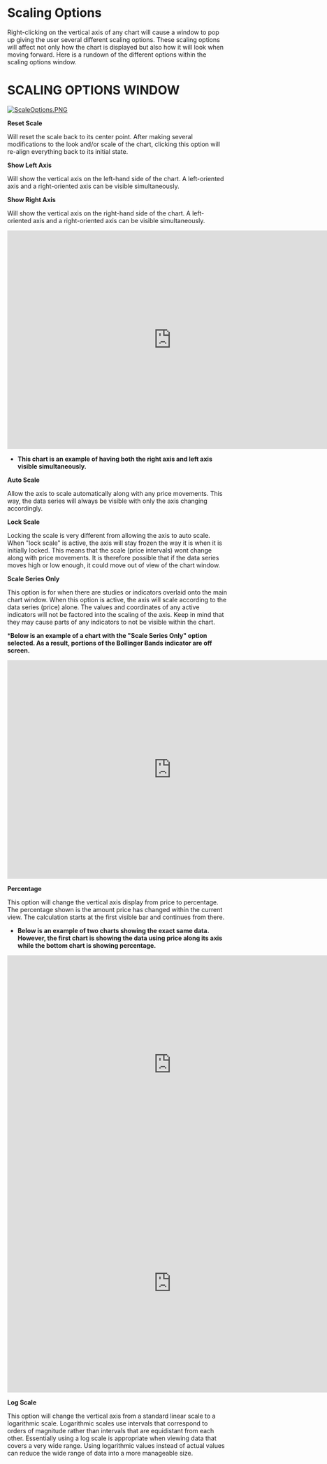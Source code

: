 # Scaling Options


Right-clicking on the vertical axis of any chart will cause a window to pop up giving the user several different scaling options. These scaling options will affect not only how the chart is displayed but also how it will look when moving forward. Here is a rundown of the different options within the scaling options window.

  

# SCALING OPTIONS WINDOW

[![ScaleOptions.PNG](https://wiki-pics.tradingview.com/tv/public/2/27/ScaleOptions.PNG)](https://www.tradingview.com/wiki/File:ScaleOptions.PNG)

  
**Reset Scale**

Will reset the scale back to its center point. After making several modifications to the look and/or scale of the chart, clicking this option will re-align everything back to its initial state.

**Show Left Axis**

Will show the vertical axis on the left-hand side of the chart. A left-oriented axis and a right-oriented axis can be visible simultaneously.

**Show Right Axis**

Will show the vertical axis on the right-hand side of the chart. A left-oriented axis and a right-oriented axis can be visible simultaneously.
<iframe src="https://www.tradingview.com/embed/WL9SbBmw/" frameborder="0" width="750" height="500"></iframe>

-   **This chart is an example of having both the right axis and left axis visible simultaneously.**

  
**Auto Scale**

Allow the axis to scale automatically along with any price movements. This way, the data series will always be visible with only the axis changing accordingly.

**Lock Scale**

Locking the scale is very different from allowing the axis to auto scale. When "lock scale" is active, the axis will stay frozen the way it is when it is initially locked. This means that the scale (price intervals) wont change along with price movements. It is therefore possible that if the data series moves high or low enough, it could move out of view of the chart window.

**Scale Series Only**

This option is for when there are studies or indicators overlaid onto the main chart window. When this option is active, the axis will scale according to the data series (price) alone. The values and coordinates of any active indicators will not be factored into the scaling of the axis. Keep in mind that they may cause parts of any indicators to not be visible within the chart.

***Below is an example of a chart with the "Scale Series Only" option selected. As a result, portions of the Bollinger Bands indicator are off screen.**
<iframe src="https://www.tradingview.com/embed/TEtVV9vz/" frameborder="0" width="750" height="500"></iframe>

  
**Percentage**

This option will change the vertical axis display from price to percentage. The percentage shown is the amount price has changed within the current view. The calculation starts at the first visible bar and continues from there.

-   **Below is an example of two charts showing the exact same data. However, the first chart is showing the data using price along its axis while the bottom chart is showing percentage.**

<iframe src="https://www.tradingview.com/embed/Q4Yrwctg/" frameborder="0" width="750" height="500"></iframe>
<iframe src="https://www.tradingview.com/embed/GRWKQiq4/" frameborder="0" width="750" height="500"></iframe>

  
**Log Scale**

This option will change the vertical axis from a standard linear scale to a logarithmic scale. Logarithmic scales use intervals that correspond to orders of magnitude rather than intervals that are equidistant from each other. Essentially using a log scale is appropriate when viewing data that covers a very wide range. Using logarithmic values instead of actual values can reduce the wide range of data into a more manageable size.